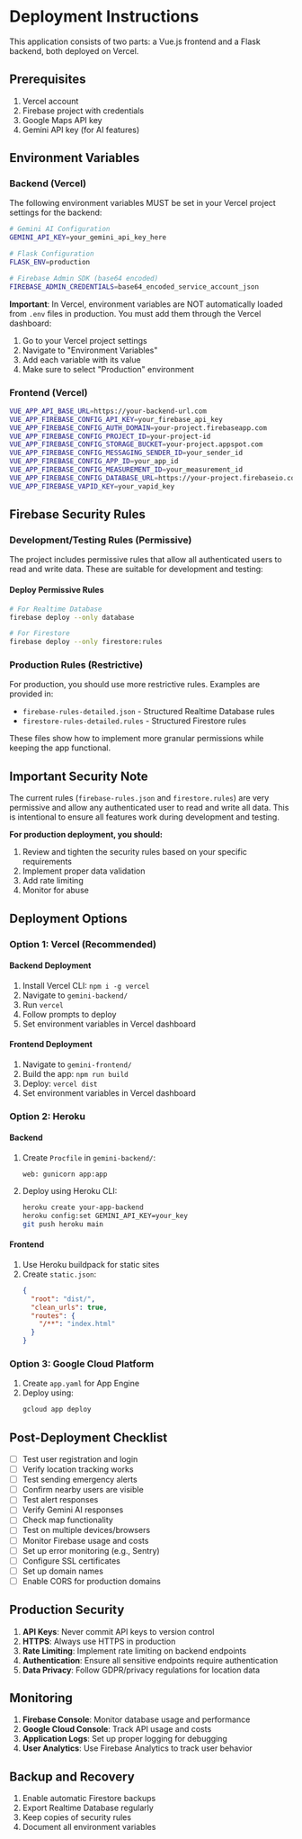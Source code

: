 # Deployment Instructions

This application consists of two parts: a Vue.js frontend and a Flask backend, both deployed on Vercel.

## Prerequisites

1. Vercel account
2. Firebase project with credentials
3. Google Maps API key
4. Gemini API key (for AI features)

## Environment Variables

### Backend (Vercel)

The following environment variables MUST be set in your Vercel project settings for the backend:

```bash
# Gemini AI Configuration
GEMINI_API_KEY=your_gemini_api_key_here

# Flask Configuration
FLASK_ENV=production

# Firebase Admin SDK (base64 encoded)
FIREBASE_ADMIN_CREDENTIALS=base64_encoded_service_account_json
```

**Important**: In Vercel, environment variables are NOT automatically loaded from `.env` files in production. You must add them through the Vercel dashboard:

1. Go to your Vercel project settings
2. Navigate to "Environment Variables"
3. Add each variable with its value
4. Make sure to select "Production" environment

### Frontend (Vercel)

```bash
VUE_APP_API_BASE_URL=https://your-backend-url.com
VUE_APP_FIREBASE_CONFIG_API_KEY=your_firebase_api_key
VUE_APP_FIREBASE_CONFIG_AUTH_DOMAIN=your-project.firebaseapp.com
VUE_APP_FIREBASE_CONFIG_PROJECT_ID=your-project-id
VUE_APP_FIREBASE_CONFIG_STORAGE_BUCKET=your-project.appspot.com
VUE_APP_FIREBASE_CONFIG_MESSAGING_SENDER_ID=your_sender_id
VUE_APP_FIREBASE_CONFIG_APP_ID=your_app_id
VUE_APP_FIREBASE_CONFIG_MEASUREMENT_ID=your_measurement_id
VUE_APP_FIREBASE_CONFIG_DATABASE_URL=https://your-project.firebaseio.com
VUE_APP_FIREBASE_VAPID_KEY=your_vapid_key
```

## Firebase Security Rules

### Development/Testing Rules (Permissive)

The project includes permissive rules that allow all authenticated users to read and write data. These are suitable for development and testing:

#### Deploy Permissive Rules
```bash
# For Realtime Database
firebase deploy --only database

# For Firestore
firebase deploy --only firestore:rules
```

### Production Rules (Restrictive)

For production, you should use more restrictive rules. Examples are provided in:
- `firebase-rules-detailed.json` - Structured Realtime Database rules
- `firestore-rules-detailed.rules` - Structured Firestore rules

These files show how to implement more granular permissions while keeping the app functional.

## Important Security Note

The current rules (`firebase-rules.json` and `firestore.rules`) are very permissive and allow any authenticated user to read and write all data. This is intentional to ensure all features work during development and testing. 

**For production deployment, you should:**
1. Review and tighten the security rules based on your specific requirements
2. Implement proper data validation
3. Add rate limiting
4. Monitor for abuse

## Deployment Options

### Option 1: Vercel (Recommended)

#### Backend Deployment
1. Install Vercel CLI: `npm i -g vercel`
2. Navigate to `gemini-backend/`
3. Run `vercel`
4. Follow prompts to deploy
5. Set environment variables in Vercel dashboard

#### Frontend Deployment
1. Navigate to `gemini-frontend/`
2. Build the app: `npm run build`
3. Deploy: `vercel dist`
4. Set environment variables in Vercel dashboard

### Option 2: Heroku

#### Backend
1. Create `Procfile` in `gemini-backend/`:
   ```
   web: gunicorn app:app
   ```
2. Deploy using Heroku CLI:
   ```bash
   heroku create your-app-backend
   heroku config:set GEMINI_API_KEY=your_key
   git push heroku main
   ```

#### Frontend
1. Use Heroku buildpack for static sites
2. Create `static.json`:
   ```json
   {
     "root": "dist/",
     "clean_urls": true,
     "routes": {
       "/**": "index.html"
     }
   }
   ```

### Option 3: Google Cloud Platform

1. Create `app.yaml` for App Engine
2. Deploy using:
   ```bash
   gcloud app deploy
   ```

## Post-Deployment Checklist

- [ ] Test user registration and login
- [ ] Verify location tracking works
- [ ] Test sending emergency alerts
- [ ] Confirm nearby users are visible
- [ ] Test alert responses
- [ ] Verify Gemini AI responses
- [ ] Check map functionality
- [ ] Test on multiple devices/browsers
- [ ] Monitor Firebase usage and costs
- [ ] Set up error monitoring (e.g., Sentry)
- [ ] Configure SSL certificates
- [ ] Set up domain names
- [ ] Enable CORS for production domains

## Production Security

1. **API Keys**: Never commit API keys to version control
2. **HTTPS**: Always use HTTPS in production
3. **Rate Limiting**: Implement rate limiting on backend endpoints
4. **Authentication**: Ensure all sensitive endpoints require authentication
5. **Data Privacy**: Follow GDPR/privacy regulations for location data

## Monitoring

1. **Firebase Console**: Monitor database usage and performance
2. **Google Cloud Console**: Track API usage and costs
3. **Application Logs**: Set up proper logging for debugging
4. **User Analytics**: Use Firebase Analytics to track user behavior

## Backup and Recovery

1. Enable automatic Firestore backups
2. Export Realtime Database regularly
3. Keep copies of security rules
4. Document all environment variables 